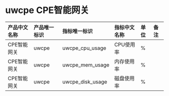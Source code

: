 # uwcpe CPE智能网关

|产品中文名称|产品唯一标识|指标唯一标识|指标中文名称|单位|备注|
|:----|:----|:----|:----|:----|:----|
|CPE智能网关|uwcpe|uwcpe_cpu_usage|CPU使用率|%| |
|CPE智能网关|uwcpe|uwcpe_mem_usage|内存使用率|%| |
|CPE智能网关|uwcpe|uwcpe_disk_usage|磁盘使用率|%| |

